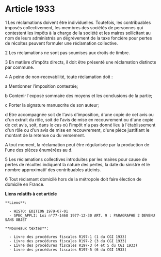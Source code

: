 # Article 1933

1  Les réclamations doivent être individuelles. Toutefois, les contribuables imposés collectivement, les membres des sociétés
de personnes qui contestent les impôts à la charge de la société et les maires sollicitant au nom de leurs administrés un
dégrèvement de la taxe foncière pour pertes de récoltes peuvent formuler une réclamation collective.

2  Les réclamations ne sont pas soumises aux droits de timbre.

3  En matière d'impôts directs, il doit être présenté une réclamation distincte par commune.

4  A peine de non-recevabilité, toute réclamation doit :

a  Mentionner l'imposition contestée;

b  Contenir l'exposé sommaire des moyens et les conclusions de la partie;

c  Porter la signature manuscrite de son auteur;

d  Etre accompagnée soit de l'avis d'imposition, d'une copie de cet avis ou d'un extrait du rôle, soit de l'avis de mise en
recouvrement ou d'une copie de cet avis, soit, dans le cas où l'impôt n'a pas donné lieu à l'établissement d'un rôle ou d'un
avis de mise en recouvrement, d'une pièce justifiant le montant de la retenue ou du versement.

A tout moment, la réclamation peut être régularisée par la production de l'une des pièces énumérées au d.

5  Les réclamations collectives introduites par les maires pour cause de pertes de récoltes indiquent la nature des pertes,
la date du sinistre et le nombre approximatif des contribuables atteints.

6  Tout réclamant domicilé hors de la métropole doit faire élection de domicile en France.

**Liens relatifs à cet article**

	**Liens**:

	  - HISTO: EDITION 1979-07-01
	  - SPEC_APPLI: Loi n°77-1468 1977-12-30 ART. 9 : PARAGRAPHE 2 DEVENU SANS OBJET

	**Nouveaux textes**:

	  - Livre des procédures fiscales R197-1 (1 du CGI 1933)
	  - Livre des procédures fiscales R197-2 (3 du CGI 1933)
	  - Livre des procédures fiscales R197-3 (4 et 5 du CGI 1933)
	  - Livre des procédures fiscales R197-5 (6 du CGI 1933)
